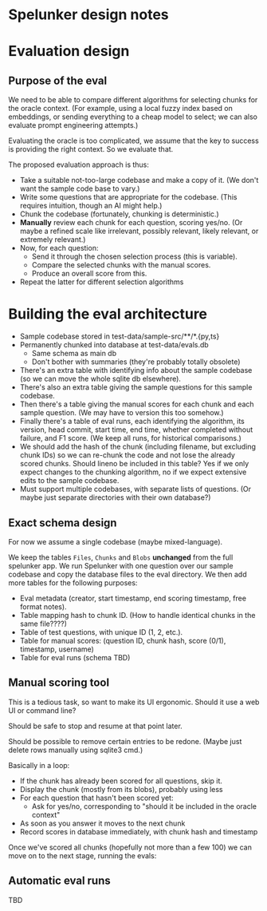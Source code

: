 # Spelunker design notes




# Evaluation design

## Purpose of the eval

We need to be able to compare different algorithms for selecting chunks
for the oracle context. (For example, using a local fuzzy index based on
embeddings, or sending everything to a cheap model to select; we can
also evaluate prompt engineering attempts.)

Evaluating the oracle is too complicated, we assume that the key to
success is providing the right context. So we evaluate that.

The proposed evaluation approach is thus:

- Take a suitable not-too-large codebase and make a copy of it.
  (We don't want the sample code base to vary.)
- Write some questions that are appropriate for the codebase.
  (This requires intuition, though an AI might help.)
- Chunk the codebase (fortunately, chunking is deterministic.)
- **Manually** review each chunk for each question, scoring yes/no.
  (Or maybe a refined scale like irrelevant, possibly relevant,
  likely relevant, or extremely relevant.)
- Now, for each question:
  - Send it through the chosen selection process (this is variable).
  - Compare the selected chunks with the manual scores.
  - Produce an overall score from this.
- Repeat the latter for different selection algorithms

# Building the eval architecture

- Sample codebase stored in test-data/sample-src/**/*.{py,ts}
- Permanently chunked into database at test-data/evals.db
  - Same schema as main db
  - Don't bother with summaries (they're probably totally obsolete)
- There's an extra table with identifying info about the sample
  codebase (so we can move the whole sqlite db elsewhere).
- There's also an extra table giving the sample questions for this
  sample codebase.
- Then there's a table giving the manual scores for each chunk
  and each sample question. (We may have to version this too somehow.)
- Finally there's a table of eval runs, each identifying the algorithm,
  its version, head commit, start time, end time,
  whether completed without failure, and F1 score.
  (We keep all runs, for historical comparisons.)
- We should add the hash of the chunk (including filename,
  but excluding chunk IDs) so we can re-chunk the code and not lose
  the already scored chunks.
  Should lineno be included in this table? Yes if we only expect changes
  to the chunking algorithm, no if we expect extensive edits to the
  sample codebase.
- Must support multiple codebases, with separate lists of questions.
  (Or maybe just separate directories with their own database?)

## Exact schema design

For now we assume a single codebase (maybe mixed-language).

We keep the tables `Files`, `Chunks` and `Blobs` **unchanged** from
the full spelunker app. We run Spelunker with one question over our
sample codebase and copy the database files to the eval directory.
We then add more tables for the following purposes:
- Eval metadata (creator, start timestamp, end scoring timestamp,
  free format notes).
- Table mapping hash to chunk ID.
  (How to handle identical chunks in the same file????)
- Table of test questions, with unique ID (1, 2, etc.).
- Table for manual scores: (question ID, chunk hash, score (0/1), timestamp, username)
- Table for eval runs (schema TBD)




## Manual scoring tool

This is a tedious task, so want to make its UI ergonomic.
Should it use a web UI or command line?

Should be safe to stop and resume at that point later.

Should be possible to remove certain entries to be redone.
(Maybe just delete rows manually using sqlite3 cmd.)

Basically in a loop:

- If the chunk has already been scored for all questions, skip it.
- Display the chunk (mostly from its blobs), probably using less
- For each question that hasn't been scored yet:
  - Ask for yes/no, corresponding to "should it be included in the
    oracle context"
- As soon as you answer it moves to the next chunk
- Record scores in database immediately, with chunk hash and timestamp

Once we've scored all chunks (hopefully not more than a few 100)
we can move on to the next stage, running the evals:

## Automatic eval runs

TBD
